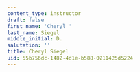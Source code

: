 ```yaml
---
content_type: instructor
draft: false
first_name: 'Cheryl '
last_name: Siegel
middle_initial: D.
salutation: ''
title: Cheryl Siegel
uid: 55b756dc-1482-4d1e-b588-0211425d5224
---
```


